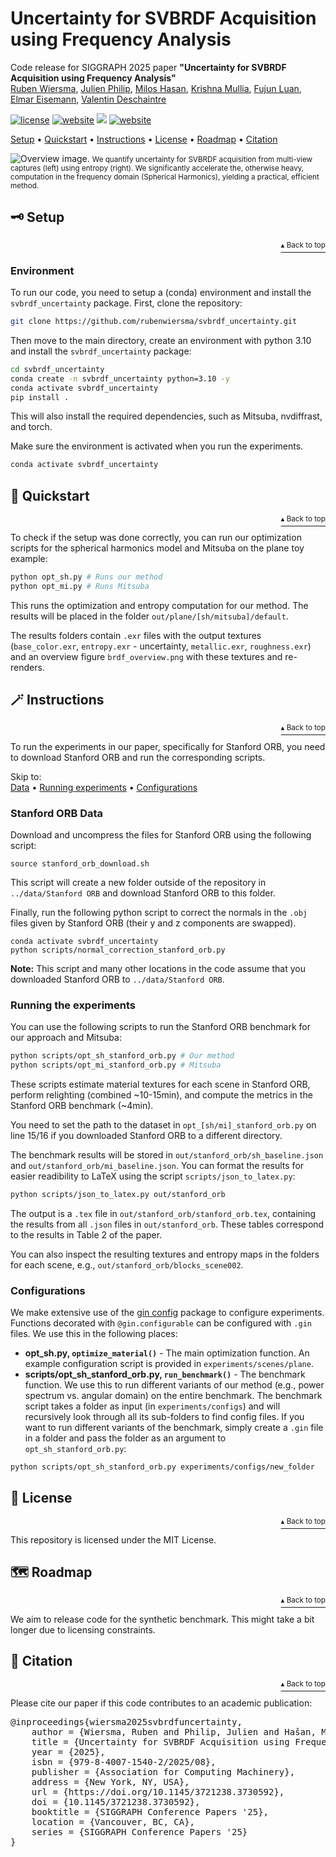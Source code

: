 <h1 id="top">Uncertainty for SVBRDF Acquisition using Frequency Analysis</h1>

Code release for SIGGRAPH 2025 paper __"Uncertainty for SVBRDF Acquisition using Frequency Analysis"__<br />
<a href="https://rubenwiersma.nl/" target="_blank">Ruben Wiersma</a>, 
<a href="https://julienphilip.com/" target="_blank">Julien Philip</a>, 
<a href="https://miloshasan.net/" target="_blank">Milos Hasan</a>,
<a href="https://krishnamullia.com/" target="_blank">Krishna Mullia</a>, 
<a href="https://luanfujun.com/" target="_blank">Fujun Luan</a>, 
<a href="https://graphics.tudelft.nl/" target="_blank">Elmar Eisemann</a>,
<a href="https://valentin.deschaintre.fr" target="_blank">Valentin Deschaintre</a><br />

<p>
    <a href="https://opensource.org/license/MIT"><img src="https://img.shields.io/badge/license-MIT-yellow?style=plastic" alt="license"></a>
    <a href="https://svbrdf-uncertainty.github.io/"><img src="https://img.shields.io/badge/website-Gitpage-blue?style=plastic&logo=github&logoColor=white" alt="website"></a>
    <a href="https://arxiv.org/abs/2406.17774" alt ="arXiv"> <img src="https://img.shields.io/badge/arXiv-2406.17774-b31b1b.svg"/></a>
    <a href="https://doi.org/10.1145/3721238.3730592" alt="doi">
    <img src="https://img.shields.io/badge/DOI-10.1145/3721238.3730592-red?style=plastic&logo=doi&color=red" alt="website"></a>
</p>

<a href="#setup">Setup</a> • <a href="#quickstart">Quickstart</a> • <a href="#instructions">Instructions</a> • <a href="#license">License</a> • <a href="#roadmap">Roadmap</a> • <a href="#citation">Citation</a>

<img src="https://svbrdf-uncertainty.github.io/static/images/teaser.jpg" alt="Overview image." />
<small>We quantify uncertainty for SVBRDF acquisition from multi-view captures (left) using entropy (right). We significantly accelerate the, otherwise heavy, computation in the frequency domain (Spherical Harmonics), yielding a practical, efficient method.</small>

<h2 id="setup">🗝 Setup</h2>
<p align="right"><a href="#top"><sup>▴ Back to top</sup></a></p>

### Environment

To run our code, you need to setup a (conda) environment and install the `svbrdf_uncertainty` package.
First, clone the repository:
```bash
git clone https://github.com/rubenwiersma/svbrdf_uncertainty.git
```

Then move to the main directory, create an environment with python 3.10 and install the `svbrdf_uncertainty` package:
```bash
cd svbrdf_uncertainty
conda create -n svbrdf_uncertainty python=3.10 -y
conda activate svbrdf_uncertainty
pip install .
```
This will also install the required dependencies, such as Mitsuba, nvdiffrast, and torch.

Make sure the environment is activated when you run the experiments.
```bash
conda activate svbrdf_uncertainty
```

<h2 id="quickstart">🚀 Quickstart</h2>
<p align="right"><a href="#top"><sup>▴ Back to top</sup></a></p>

To check if the setup was done correctly, you can run our optimization scripts for the spherical harmonics model and Mitsuba on the plane toy example:

```bash
python opt_sh.py # Runs our method
python opt_mi.py # Runs Mitsuba
```
This runs the optimization and entropy computation for our method. The results will be placed in the folder `out/plane/[sh/mitsuba]/default`.

The results folders contain `.exr` files with the output textures (`base_color.exr`, `entropy.exr` - uncertainty, `metallic.exr`, `roughness.exr`) and an overview figure `brdf_overview.png` with these textures and re-renders.

<h2 id="instructions">🪄 Instructions</h2>
<p align="right"><a href="#top"><sup>▴ Back to top</sup></a></p>

To run the experiments in our paper, specifically for Stanford ORB, you need to download Stanford ORB and run the corresponding scripts.

Skip to:<br />
<a href="stanford-orb-data">Data</a> • <a href="#running-the-experiments">Running experiments</a> • <a href="#configurations">Configurations</a>

### Stanford ORB Data
Download and uncompress the files for Stanford ORB using the following script:
```
source stanford_orb_download.sh
```
This script will create a new folder outside of the repository in `../data/Stanford ORB` and download Stanford ORB to this folder.

Finally, run the following python script to correct the normals in the `.obj` files given by Stanford ORB (their y and z components are swapped).
```
conda activate svbrdf_uncertainty
python scripts/normal_correction_stanford_orb.py
```
**Note:** This script and many other locations in the code assume that you downloaded Stanford ORB to `../data/Stanford ORB`.

### Running the experiments
You can use the following scripts to run the Stanford ORB benchmark for our approach and Mitsuba:
```bash
python scripts/opt_sh_stanford_orb.py # Our method
python scripts/opt_mi_stanford_orb.py # Mitsuba
```
These scripts estimate material textures for each scene in Stanford ORB, perform relighting (combined ~10-15min), and compute the metrics in the Stanford ORB benchmark (~4min). 

You need to set the path to the dataset in `opt_[sh/mi]_stanford_orb.py` on line 15/16 if you downloaded Stanford ORB to a different directory.

The benchmark results will be stored in `out/stanford_orb/sh_baseline.json` and `out/stanford_orb/mi_baseline.json`. You can format the results for easier readibility to LaTeX using the script `scripts/json_to_latex.py`:
```bash
python scripts/json_to_latex.py out/stanford_orb
```
The output is a `.tex` file in `out/stanford_orb/stanford_orb.tex`, containing the results from all `.json` files in `out/stanford_orb`. These tables correspond to the results in Table 2 of the paper.

You can also inspect the resulting textures and entropy maps in the folders for each scene, e.g., `out/stanford_orb/blocks_scene002`.

### Configurations
We make extensive use of the [gin config](https://github.com/google/gin-config) package to configure experiments. Functions decorated with `@gin.configurable` can be configured with `.gin` files. We use this in the following places:
- **opt_sh.py, `optimize_material()`** - The main optimization function. An example configuration script is provided in `experiments/scenes/plane`.
- **scripts/opt_sh_stanford_orb.py, `run_benchmark()`** - The benchmark function. We use this to run different variants of our method (e.g., power spectrum vs. angular domain) on the entire benchmark. The benchmark script takes a folder as input (in `experiments/configs`) and will recursively look through all its sub-folders to find config files. If you want to run different variants of the benchmark, simply create a `.gin` file in a folder and pass the folder as an argument to `opt_sh_stanford_orb.py`:
```bash
python scripts/opt_sh_stanford_orb.py experiments/configs/new_folder
```

<h2 id="license">🔖 License</h2>
<p align="right"><a href="#top"><sup>▴ Back to top</sup></a></p>

This repository is licensed under the MIT License.

<h2 id="roadmap">🗺 Roadmap</h2>
<p align="right"><a href="#top"><sup>▴ Back to top</sup></a></p>

We aim to release code for the synthetic benchmark. This might take a bit longer due to licensing constraints.

<h2 id="citation">📖 Citation</h2>
<p align="right"><a href="#top"><sup>▴ Back to top</sup></a></p>

Please cite our paper if this code contributes to an academic publication:<br />

<pre>
@inproceedings{wiersma2025svbrdfuncertainty,
    author = {Wiersma, Ruben and Philip, Julien and Hašan, Miloš and Mullia, Krishna and Luan, Fujun and Eisemann, Elmar and Deschaintre, Valentin},
    title = {Uncertainty for SVBRDF Acquisition using Frequency Analysis},
    year = {2025},
    isbn = {979-8-4007-1540-2/2025/08},
    publisher = {Association for Computing Machinery},
    address = {New York, NY, USA},
    url = {https://doi.org/10.1145/3721238.3730592},
    doi = {10.1145/3721238.3730592},
    booktitle = {SIGGRAPH Conference Papers '25},
    location = {Vancouver, BC, CA},
    series = {SIGGRAPH Conference Papers '25}
}
</pre>
